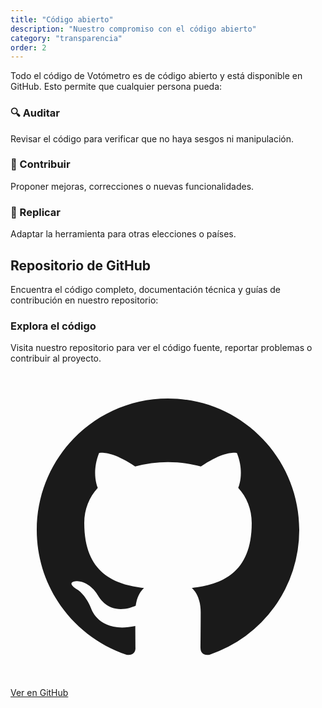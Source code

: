 ```yaml
---
title: "Código abierto"
description: "Nuestro compromiso con el código abierto"
category: "transparencia"
order: 2
---
```


Todo el código de Votómetro es de código abierto y está disponible en GitHub. Esto permite que cualquier persona pueda:

<div class="grid md:grid-cols-3 gap-4 my-8">
  <div class="bg-gray-50 rounded-xl p-6">
    <h3 class="font-bold text-text-primary mb-2 text-lg">🔍 Auditar</h3>
    <p class="text-text-secondary text-sm">
      Revisar el código para verificar que no haya sesgos ni manipulación.
    </p>
  </div>

  <div class="bg-gray-50 rounded-xl p-6">
    <h3 class="font-bold text-text-primary mb-2 text-lg">🤝 Contribuir</h3>
    <p class="text-text-secondary text-sm">
      Proponer mejoras, correcciones o nuevas funcionalidades.
    </p>
  </div>

  <div class="bg-gray-50 rounded-xl p-6">
    <h3 class="font-bold text-text-primary mb-2 text-lg">🚀 Replicar</h3>
    <p class="text-text-secondary text-sm">
      Adaptar la herramienta para otras elecciones o países.
    </p>
  </div>
</div>

## Repositorio de GitHub

Encuentra el código completo, documentación técnica y guías de contribución en nuestro repositorio:

<div class="bg-card-beige rounded-2xl p-8 my-6">
  <h3 class="text-xl font-bold text-text-primary mb-4">
    Explora el código
  </h3>
  <p class="text-text-secondary mb-4">
    Visita nuestro repositorio para ver el código fuente, reportar problemas o contribuir al proyecto.
  </p>
  <a
    href="https://github.com/votometro/votometro"
    target="_blank"
    rel="noopener noreferrer"
    class="inline-flex items-center gap-2 bg-gray-50 text-white font-medium px-6 py-3 rounded-lg hover:bg-gray-600 transition-colors no-underline"
  >
    <svg class="w-5 h-5" fill="currentColor" viewBox="0 0 24 24">
      <path fill-rule="evenodd" d="M12 2C6.477 2 2 6.484 2 12.017c0 4.425 2.865 8.18 6.839 9.504.5.092.682-.217.682-.483 0-.237-.008-.868-.013-1.703-2.782.605-3.369-1.343-3.369-1.343-.454-1.158-1.11-1.466-1.11-1.466-.908-.62.069-.608.069-.608 1.003.07 1.531 1.032 1.531 1.032.892 1.53 2.341 1.088 2.91.832.092-.647.35-1.088.636-1.338-2.22-.253-4.555-1.113-4.555-4.951 0-1.093.39-1.988 1.029-2.688-.103-.253-.446-1.272.098-2.65 0 0 .84-.27 2.75 1.026A9.564 9.564 0 0112 6.844c.85.004 1.705.115 2.504.337 1.909-1.296 2.747-1.027 2.747-1.027.546 1.379.202 2.398.1 2.651.64.7 1.028 1.595 1.028 2.688 0 3.848-2.339 4.695-4.566 4.943.359.309.678.92.678 1.855 0 1.338-.012 2.419-.012 2.747 0 .268.18.58.688.482A10.019 10.019 0 0022 12.017C22 6.484 17.522 2 12 2z" clip-rule="evenodd"/>
    </svg>
    Ver en GitHub
  </a>
</div>
